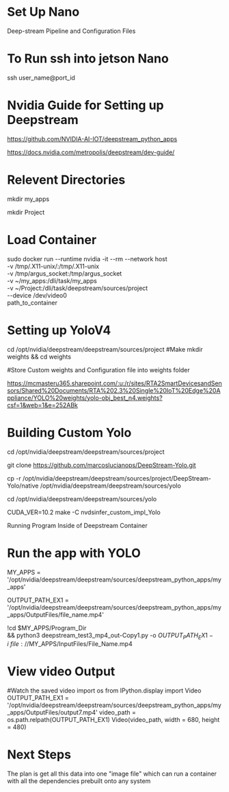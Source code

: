 # Set Up Nano
Deep-stream Pipeline and Configuration Files

# To Run ssh into jetson Nano

ssh user_name@port_id

# Nvidia Guide for Setting up Deepstream
https://github.com/NVIDIA-AI-IOT/deepstream_python_apps

https://docs.nvidia.com/metropolis/deepstream/dev-guide/

# Relevent Directories 
mkdir my_apps

mkdir Project

# Load Container 

sudo docker run --runtime nvidia -it --rm --network host \
    -v /tmp/.X11-unix/:/tmp/.X11-unix \
    -v /tmp/argus_socket:/tmp/argus_socket \
    -v ~/my_apps:/dli/task/my_apps \
    -v ~/Project:/dli/task/deepstream/sources/project \
    --device /dev/video0 \
    path_to_container

# Setting up YoloV4

cd /opt/nvidia/deepstream/deepstream/sources/project
#Make 
mkdir weights && cd weights

#Store Custom weights and Configuration file into weights folder

https://mcmasteru365.sharepoint.com/:u:/r/sites/RTA2SmartDevicesandSensors/Shared%20Documents/RTA%202.3%20Single%20IoT%20Edge%20Appliance/YOLO%20weights/yolo-obj_best_n4.weights?csf=1&web=1&e=252ABk

# Building Custom Yolo

cd /opt/nvidia/deepstream/deepstream/sources/project


git clone https://github.com/marcoslucianops/DeepStream-Yolo.git

cp -r /opt/nvidia/deepstream/deepstream/sources/project/DeepStream-Yolo/native /opt/nvidia/deepstream/deepstream/sources/yolo

cd /opt/nvidia/deepstream/deepstream/sources/yolo

CUDA_VER=10.2 make -C nvdsinfer_custom_impl_Yolo


Running Program Inside of Deepstream Container 



# Run the app with YOLO
MY_APPS = '/opt/nvidia/deepstream/deepstream/sources/deepstream_python_apps/my_apps'

OUTPUT_PATH_EX1 = '/opt/nvidia/deepstream/deepstream/sources/deepstream_python_apps/my_apps/OutputFiles/file_name.mp4'

!cd $MY_APPS/Program_Dir \
    && python3 deepstream_test3_mp4_out-Copy1.py -o $OUTPUT_PATH_EX1 -i \
        file://$MY_APPS/InputFiles/File_Name.mp4
        
# View video Output

#Watch the saved video
import os
from IPython.display import Video
OUTPUT_PATH_EX1 = '/opt/nvidia/deepstream/deepstream/sources/deepstream_python_apps/my_apps/OutputFiles/output7.mp4'
video_path = os.path.relpath(OUTPUT_PATH_EX1)
Video(video_path, width = 680, height = 480)

# Next Steps

The plan is get all this data into one "image file" which can run a container with all the dependencies prebuilt onto any system
